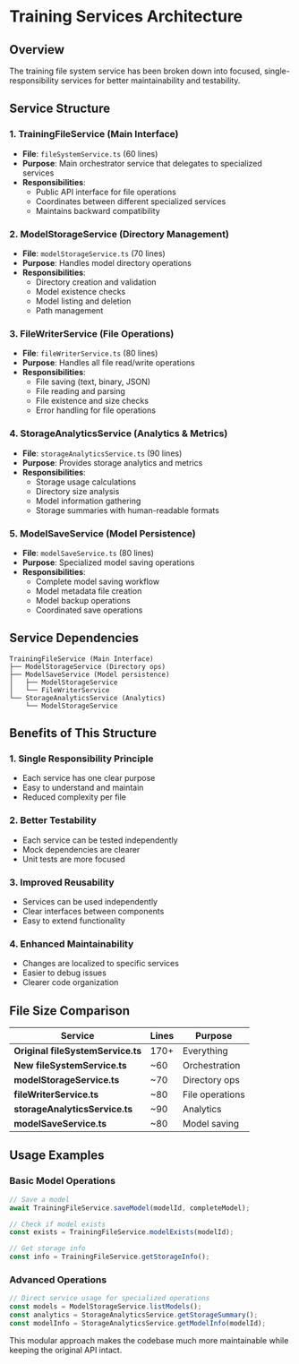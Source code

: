 # Training Services Architecture

## Overview
The training file system service has been broken down into focused, single-responsibility services for better maintainability and testability.

## Service Structure

### 1. **TrainingFileService** (Main Interface)
- **File**: `fileSystemService.ts` (60 lines)
- **Purpose**: Main orchestrator service that delegates to specialized services
- **Responsibilities**: 
  - Public API interface for file operations
  - Coordinates between different specialized services
  - Maintains backward compatibility

### 2. **ModelStorageService** (Directory Management)
- **File**: `modelStorageService.ts` (70 lines)
- **Purpose**: Handles model directory operations
- **Responsibilities**:
  - Directory creation and validation
  - Model existence checks
  - Model listing and deletion
  - Path management

### 3. **FileWriterService** (File Operations)
- **File**: `fileWriterService.ts` (80 lines)
- **Purpose**: Handles all file read/write operations
- **Responsibilities**:
  - File saving (text, binary, JSON)
  - File reading and parsing
  - File existence and size checks
  - Error handling for file operations

### 4. **StorageAnalyticsService** (Analytics & Metrics)
- **File**: `storageAnalyticsService.ts` (90 lines)
- **Purpose**: Provides storage analytics and metrics
- **Responsibilities**:
  - Storage usage calculations
  - Directory size analysis
  - Model information gathering
  - Storage summaries with human-readable formats

### 5. **ModelSaveService** (Model Persistence)
- **File**: `modelSaveService.ts` (80 lines)
- **Purpose**: Specialized model saving operations
- **Responsibilities**:
  - Complete model saving workflow
  - Model metadata file creation
  - Model backup operations
  - Coordinated save operations

## Service Dependencies

```
TrainingFileService (Main Interface)
├── ModelStorageService (Directory ops)
├── ModelSaveService (Model persistence)
│   ├── ModelStorageService
│   └── FileWriterService
└── StorageAnalyticsService (Analytics)
    └── ModelStorageService
```

## Benefits of This Structure

### 1. **Single Responsibility Principle**
- Each service has one clear purpose
- Easy to understand and maintain
- Reduced complexity per file

### 2. **Better Testability**
- Each service can be tested independently
- Mock dependencies are clearer
- Unit tests are more focused

### 3. **Improved Reusability**
- Services can be used independently
- Clear interfaces between components
- Easy to extend functionality

### 4. **Enhanced Maintainability**
- Changes are localized to specific services
- Easier to debug issues
- Clearer code organization

## File Size Comparison

| Service | Lines | Purpose |
|---------|-------|---------|
| **Original fileSystemService.ts** | 170+ | Everything |
| **New fileSystemService.ts** | ~60 | Orchestration |
| **modelStorageService.ts** | ~70 | Directory ops |
| **fileWriterService.ts** | ~80 | File operations |
| **storageAnalyticsService.ts** | ~90 | Analytics |
| **modelSaveService.ts** | ~80 | Model saving |

## Usage Examples

### Basic Model Operations
```typescript
// Save a model
await TrainingFileService.saveModel(modelId, completeModel);

// Check if model exists
const exists = TrainingFileService.modelExists(modelId);

// Get storage info
const info = TrainingFileService.getStorageInfo();
```

### Advanced Operations
```typescript
// Direct service usage for specialized operations
const models = ModelStorageService.listModels();
const analytics = StorageAnalyticsService.getStorageSummary();
const modelInfo = StorageAnalyticsService.getModelInfo(modelId);
```

This modular approach makes the codebase much more maintainable while keeping the original API intact.
